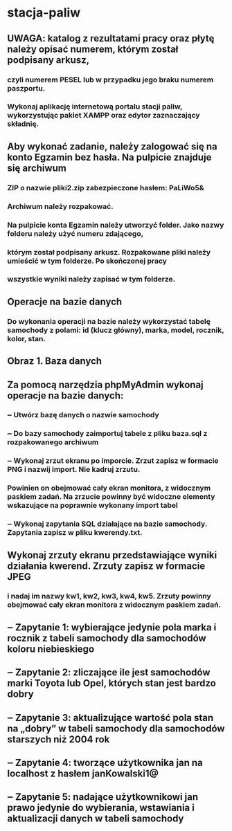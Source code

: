 # stacja-paliw
## UWAGA: katalog z rezultatami pracy oraz płytę należy opisać numerem, którym został podpisany arkusz, 
### czyli numerem PESEL lub w przypadku jego braku numerem paszportu.
### Wykonaj aplikację internetową portalu stacji paliw, wykorzystując pakiet XAMPP oraz edytor zaznaczający składnię.
## Aby wykonać zadanie, należy zalogować się na konto Egzamin bez hasła. Na pulpicie znajduje się archiwum 
### ZIP o nazwie pliki2.zip zabezpieczone hasłem: PaLiWo5&
### Archiwum należy rozpakować.
### Na pulpicie konta Egzamin należy utworzyć folder. Jako nazwy folderu należy użyć numeru zdającego, 
### którym został podpisany arkusz. Rozpakowane pliki należy umieścić w tym folderze. Po skończonej pracy 
### wszystkie wyniki należy zapisać w tym folderze.
## Operacje na bazie danych
### Do wykonania operacji na bazie należy wykorzystać tabelę samochody z polami: id (klucz główny), marka, model, rocznik, kolor, stan.
## Obraz 1. Baza danych
## Za pomocą narzędzia phpMyAdmin wykonaj operacje na bazie danych:
### ‒ Utwórz bazę danych o nazwie samochody
### ‒ Do bazy samochody zaimportuj tabele z pliku baza.sql z rozpakowanego archiwum
### ‒ Wykonaj zrzut ekranu po imporcie. Zrzut zapisz w formacie PNG i nazwij import. Nie kadruj zrzutu. 
### Powinien on obejmować cały ekran monitora, z widocznym paskiem zadań. Na zrzucie powinny być widoczne elementy wskazujące na poprawnie wykonany import tabel
### ‒ Wykonaj zapytania SQL działające na bazie samochody. Zapytania zapisz w pliku kwerendy.txt.
## Wykonaj zrzuty ekranu przedstawiające wyniki działania kwerend. Zrzuty zapisz w formacie JPEG 
### i nadaj im nazwy kw1, kw2, kw3, kw4, kw5. Zrzuty powinny obejmować cały ekran monitora z widocznym paskiem zadań.
## ‒ Zapytanie 1: wybierające jedynie pola marka i rocznik z tabeli samochody dla samochodów koloru niebieskiego
## ‒ Zapytanie 2: zliczające ile jest samochodów marki Toyota lub Opel, których stan jest bardzo dobry
## ‒ Zapytanie 3: aktualizujące wartość pola stan na „dobry” w tabeli samochody dla samochodów starszych niż 2004 rok
## ‒ Zapytanie 4: tworzące użytkownika jan na localhost z hasłem janKowalski1@
## ‒ Zapytanie 5: nadające użytkownikowi jan prawo jedynie do wybierania, wstawiania i aktualizacji danych w tabeli samochody
